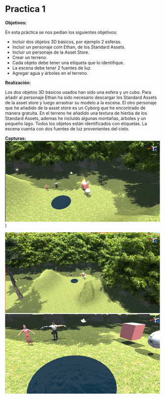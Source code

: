 ﻿# Practica 1

**Objetivos:**

 En esta práctica se nos pedían los siguientes objetivos: 
 -   Incluir dos objetos 3D básicos, por ejemplo 2 esferas.
-   Incluir un personaje com Ethan, de los Standard Assets.
-   Incluir un personaje de la Asset Store.
-   Crear un terreno.
-   Cada objeto debe tener una etiqueta que lo identifique.
-   La escena debe tener 2 fuentes de luz.
-   Agregar agua y árboles en el terreno.

**Realización:**

Los dos objetos 3D básicos usados han sido una esfera y un cubo.
Para añadir al personaje Ethan ha sido necesario descargar los Standard Assets de la asset store y luego arrastrar su modelo a la escena.
El otro personaje que he añadido de la asset store es un Cyborg que he encontrado de manera gratuita.
En el terreno he añadido una textura de hierba de los Standard Assets, ademas he incluido algunas montañas, árboles y un pequeño lago.
Todos los objetos están identificados con etiquetas.
La escena cuenta con dos fuentes de luz provenientes del cielo.

**Capturas:**
![Captura](https://raw.githubusercontent.com/alu0101040882/PracticasInterfacesInteligentes/master/Practica1/Screenshots/Captura.PNG))

![Captura2](https://raw.githubusercontent.com/alu0101040882/PracticasInterfacesInteligentes/master/Practica1/Screenshots/Captura2.PNG)
![Captura3](https://raw.githubusercontent.com/alu0101040882/PracticasInterfacesInteligentes/master/Practica1/Screenshots/Captura3.PNG)
